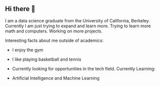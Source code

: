 ## Hi there 👋

I am a data science graduate from the University of California, Berkeley. Currently I am just trying to expand and learn more. Trying to learn more math and computers. Working on more projects.

Interesting facts about me outside of academics:
- I enjoy the gym
- I like playing basketball and tennis


- Currently looking for opportunities in the tech field. 
Currently Learning:
- Artificial Intelligence and Machine Learning
  

<!--
**stevenyucodes/stevenyucodes** is a ✨ _special_ ✨ repository because its `README.md` (this file) appears on your GitHub profile.

Here are some ideas to get you started:

- 🔭 I’m currently working on machine learning
- 🌱 I’m currently learning ...
- 👯 I’m looking to collaborate on ...
- 🤔 I’m looking for help with ...
- 💬 Ask me about ...
- 📫 How to reach me: ...
- 😄 Pronouns: ...
- ⚡ Fun fact: ...
-->
